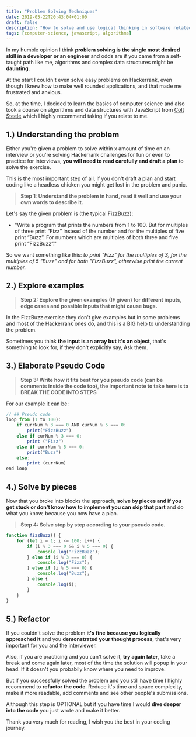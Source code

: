 ```yaml
---
title: "Problem Solving Techniques"
date: 2019-05-22T20:43:04+01:00
draft: false
description: "How to solve and use logical thinking in software related problems."
tags: [computer-science, javascript, algorithms]
---
```


In my humble opinion I think **problem solving is the single most desired skill in a developer or an engineer** and odds are if you came from a self-taught path like me, algorithms and complex data structures might be **daunting**.

At the start I couldn't even solve easy problems on Hackerrank, even though I knew how to make well rounded applications, and that made me frustrated and anxious.

So, at the time, I decided to learn the basics of computer science and also took a course on algorithms and data structures with JavaScript from [Colt Steele](https://www.udemy.com/js-algorithms-and-data-structures-masterclass/#instructor-1) which I highly recommend taking if you relate to me.

## 1.) Understanding the problem

Either you're given a problem to solve within x amount of time on an interview or you're solving Hackerrank challenges for fun or even to practice for interviews, **you will need to read carefully and draft a plan** to solve the exercise.

This is the most important step of all, if you don't draft a plan and start coding like a headless chicken you might get lost in the problem and panic.

> **Step 1: Understand the problem in hand, read it well and use your own words to describe it.**

Let's say the given problem is (the typical FizzBuzz):

-   "Write a program that prints the numbers from 1 to 100. But for multiples of three print “Fizz” instead of the number and for the multiples of five print “Buzz”. For numbers which are multiples of both three and five print “FizzBuzz”."

So we want something like this: _to print "Fizz" for the multiples of 3, for the multiples of 5 "Buzz" and for both "FizzBuzz", otherwise print the current number._

## 2.) Explore examples

> **Step 2: Explore the given examples (IF given) for different inputs, edge cases and possible inputs that might cause bugs.**

In the FizzBuzz exercise they don't give examples but in some problems and most of the Hackerrank ones do, and this is a BIG help to understanding the problem.

Sometimes you think **the input is an array but it's an object**, that's something to look for, if they don't explicitly say, Ask them.

## 3.) Elaborate Pseudo Code

> **Step 3: Write how it fits best for you pseudo code (can be comments inside the code too), the important note to take here is to BREAK THE CODE INTO STEPS**

For our example it can be:

```javascript
// ## Pseudo code
loop from (1 to 100):
	if currNum % 3 === 0 AND curNum % 5 === 0:
		print("FizzBuzz")
	else if curNum % 3 === 0:
		print ("Fizz")
	else if currNum % 5 === 0:
		print("Buzz")
	else:
		print (currNum)
end loop
```

## 4.) Solve by pieces

Now that you broke into blocks the approach, **solve by pieces and if you get stuck or don't know how to implement you can skip that part** and do what you know, because you now have a plan.

> **Step 4: Solve step by step according to your pseudo code.**

```javascript
function fizzBuzz() {
	for (let i = 1; i <= 100; i++) {
		if (i % 3 === 0 && i % 5 === 0) {
			console.log("FizzBuzz");
		} else if (i % 3 === 0) {
			console.log("Fizz");
		} else if (i % 5 === 0) {
			console.log("Buzz");
		} else {
			console.log(i);
		}
	}
}
```

## 5.) Refactor

If you couldn't solve the problem **it's fine because you logically approached it** and you **demonstrated your thought process**, that's very important for you and the interviewer.

Also, if you are practicing and you can't solve it, **try again later**, take a break and come again later, most of the time the solution will popup in your head. If it doesn't you probabily know where you need to improve.

But if you successfully solved the problem and you still have time I highly recommend to **refactor the code**. Reduce it's time and space complexity, make it more readable, add comments and see other people's submissions.

Although this step is OPTIONAL but if you have time I would **dive deeper into the code** you just wrote and make it better.

Thank you very much for reading, I wish you the best in your coding journey.
